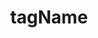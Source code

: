 ---
title: tagName
template: topic.jade
tags: [ ]
description: string HTML tag to be used for View's DOM element
value: "'em'"
---